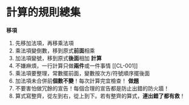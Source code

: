 # 計算的規則總集
**移項**
1. 先移加法項，再移乘法項
2. 乘法項變倒數，移到原式**前面**相乘
3. 加法項變號，移到原式**後面**相加
**計算**
1. 不嫌麻煩，一行計算只做**兩件**或一件事情 [[CL-001]]
2. 乘法項要整理，常數擺前面，變數按次方/符號順序擺後面
3. 加法項未合併前**個數不變**！每次計算完宜檢查！
**做題**
1. 不要害怕做冗餘的宣告！每個合理的宣告都是防止出錯的防火牆！
2. 算式寫整齊，從左到右，從上到下。若有整齊的算式，**連出錯了都有救**！